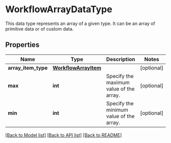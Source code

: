 # WorkflowArrayDataType

This data type represents an array of a given type. It can be an array of primitive data or of custom data. 
## Properties
Name | Type | Description | Notes
------------ | ------------- | ------------- | -------------
**array_item_type** | [**WorkflowArrayItem**](WorkflowArrayItem.md) |  | [optional] 
**max** | **int** | Specify the maximum value of the array.   | [optional] 
**min** | **int** | Specify the minimum value of the array.    | [optional] 

[[Back to Model list]](../README.md#documentation-for-models) [[Back to API list]](../README.md#documentation-for-api-endpoints) [[Back to README]](../README.md)


